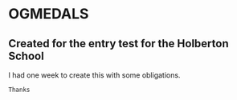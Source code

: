 # OGMEDALS

## Created for the entry test for the Holberton School

I had one week to create this with some obligations.

`Thanks`
